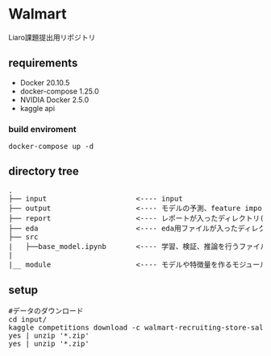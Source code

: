 # Walmart
Liaro課題提出用リポジトリ

## requirements
* Docker 20.10.5
* docker-compose 1.25.0
* NVIDIA Docker 2.5.0
* kaggle api

### build enviroment 
<pre>
docker-compose up -d
</pre>

## directory tree
<pre>
.
├── input                     <---- input
├── output                    <---- モデルの予測、feature importance等を入れるディレクトリ
├── report                    <---- レポートが入ったディレクトリ(容量が100M越えてしまったので、出力は消去済)
├── eda                       <---- eda用ファイルが入ったディレクトリ(容量が100M越えてしまったので、出力は消去済)
├── src                    
|   ├──base_model.ipynb       <---- 学習、検証、推論を行うファイル
|
|__ module                    <---- モデルや特徴量を作るモジュールが置かれたディレクトリ
</pre>

## setup
<pre>
#データのダウンロード
cd input/
kaggle competitions download -c walmart-recruiting-store-sales-forecasting
yes | unzip '*.zip'
yes | unzip '*.zip'
</pre>
